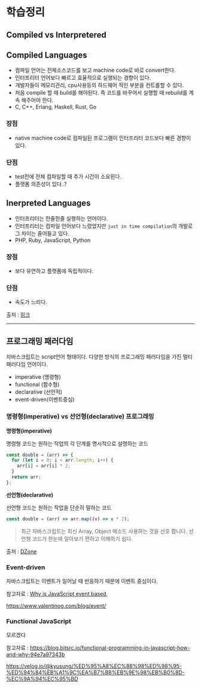 # 학습정리

## Compiled vs Interpretered

## Compiled Languages

- 컴파일 언어는 전체소스코드를 보고 machine code로 바로 convert한다.
- 인터프리터 언어보다 빠르고 효율적으로 실행되는 경향이 있다.
- 개발자들이 메모리관리, cpu사용등의 하드웨어 적인 부분을 컨트롤할 수 있다.
- 처음 compile 할 때 build를 해야된다. 즉 코드를 바꾸어서 실행할 때 rebuild를 계속 해주어야 한다.
- C, C++, Erlang, Haskell, Rust, Go

### 장점

- native machine code로 컴파일된 프로그램이 인터프리터 코드보다 빠른 경향이 있다.

### 단점

- test전에 전체 컴파일할 때 추가 시간이 소요된다.
- 플랫폼 의존성이 있다..?

## Inerpreted Languages

- 인터프리터는 한줄한줄 실행하는 언어이다.
- 인터프리터는 컴파일 언어보다 느렸었지만 `just in time compilation`의 개발로 그 차이는 줄어들고 있다.
- PHP, Ruby, JavaScript, Python

### 장점

- 보다 유연하고 플랫폼에 독립적이다.

### 단점

- 속도가 느리다.

출처 : [링크](https://www.freecodecamp.org/news/compiled-versus-interpreted-languages/)

---

## 프로그래밍 패러다임

자바스크립트는 script언어 형태이다. 다양한 방식의 프로그래밍 패러다임을 가진 멀티 패러다임 언어이다.

- imperative (명령형)
- functional (함수형)
- declarative (선언적)
- event-driven(이벤트중심)

### 명령형(imperative) vs 선언형(declarative) 프로그래밍

**명령형(imperative)**

명령형 코드는 원하는 작업의 각 단계를 명시적으로 설명하는 코드

```javascript
const double = (arr) => {
  for (let i = 0; i < arr.length; i++) {
    arr[i] = arr[i] * 2;
  }
  return arr;
};
```

**선언형(declarative)**

선언형 코드는 원하는 작업을 단순히 말하는 코드

```javascript
const double = (arr) => arr.map((v) => v * 2);
```

> 최근 자바스크립트는 최신 Array, Object 메소드 사용하는 것을 선호 합니다.
> 선언형 코드가 한눈에 알아보기 편하고 이해하기 쉽다.

출처 : [DZone](https://dzone.com/articles/imperative-vs-declarative-javascript)

### Event-driven

자바스크립트는 이벤트가 일어날 때 반응하기 때문에 이벤트 중심이다.

참고자료 : [Why is JavaScript event based](https://medium.com/@bojanaleksa/why-is-javascript-event-based-9c0fd9ac1033),

https://www.valentinog.com/blog/event/

### Functional JavaScript

모르겠다

참고자료 : https://blog.bitsrc.io/functional-programming-in-javascript-how-and-why-94e7a97343b

https://velog.io/@kyusung/%ED%95%A8%EC%88%98%ED%98%95-%ED%94%84%EB%A1%9C%EA%B7%B8%EB%9E%98%EB%B0%8D-%EC%9A%94%EC%95%BD
